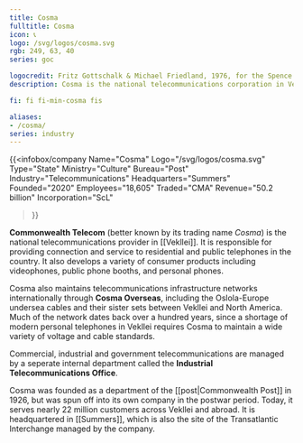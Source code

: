 ```yaml
---
title: Cosma
fulltitle: Cosma
icon: 📞
logo: /svg/logos/cosma.svg
rgb: 249, 63, 40
series: goc

logocredit: Fritz Gottschalk & Michael Friedland, 1976, for the Spence Bay Inuit Cooperative.
description: Cosma is the national telecommunications corporation in Vekllei, and provides a range of communications services.

fi: fi fi-min-cosma fis

aliases:
- /cosma/
series: industry
---
```


{{<infobox/company
	 Name="Cosma"
	 Logo="/svg/logos/cosma.svg"
	 Type="State"
	 Ministry="Culture"
	 Bureau="Post"
	 Industry="Telecommunications"
	 Headquarters="Summers"
	 Founded="2020"
	 Employees="18,605"
	 Traded="CMA"
	 Revenue="50.2 billion"
	 Incorporation="ScL"
 >}}

<span class="fi fi-min-cosma fis"></span>  **Commonwealth Telecom** (better known by its trading name *Cosma*) is the national telecommunications provider in [[Vekllei]]. It is responsible for providing connection and service to residential and public telephones in the country. It also develops a variety of consumer products including videophones, public phone booths, and personal phones.

Cosma also maintains telecommunications infrastructure networks internationally through **Cosma Overseas**, including the Oslola-Europe undersea cables and their sister sets between Vekllei and North America. Much of the network dates back over a hundred years, since a shortage of modern personal telephones in Vekllei requires Cosma to maintain a wide variety of voltage and cable standards.

Commercial, industrial and government telecommunications are managed by a seperate internal department called the **Industrial Telecommunications Office**.

Cosma was founded as a department of the [[post|Commonwealth Post]] in 1926, but was spun off into its own company in the postwar period. Today, it serves nearly 22 million customers across Vekllei and abroad. It is headquartered in [[Summers]], which is also the site of the Transatlantic Interchange managed by the company.
